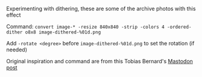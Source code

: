 Experimenting with dithering, these are some of the archive photos with this effect

Command: `convert image-* -resize 840x840 -strip -colors 4 -ordered-dither o8x8 image-dithered-%01d.png`

Add `-rotate <degree>` before `image-dithered-%01d.png` to set the rotation (if needed)

Original inspiration and command are from this Tobias Bernard's [Mastodon post](https://mstdn.social/@tbernard@mastodon.social/109675668858449961)
